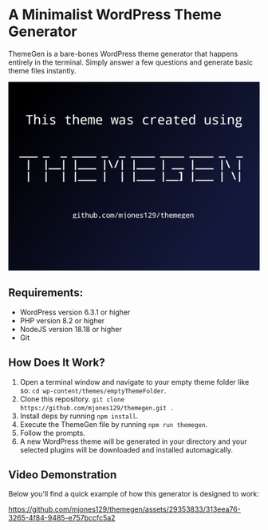 # A Minimalist WordPress Theme Generator

ThemeGen is a bare-bones WordPress theme generator that happens entirely in the terminal. Simply answer a few questions and generate basic theme files instantly.


!['Screenshot'](./lib/screenshot.png)

## Requirements:
* WordPress version 6.3.1 or higher
* PHP version 8.2 or higher
* NodeJS version 18.18 or higher
* Git

## How Does It Work?
1. Open a terminal window and navigate to your empty theme folder like so: ```cd wp-content/themes/emptyThemeFolder```.
2. Clone this repository. ```git clone https://github.com/mjones129/themegen.git .```
3. Install deps by running ```npm install```.
4. Execute the ThemeGen file by running ```npm run themegen```.
5. Follow the prompts.
6. A new WordPress theme will be generated in your directory and your selected plugins will be downloaded and installed automagically.

## Video Demonstration
Below you'll find a quick example of how this generator is designed to work:


https://github.com/mjones129/themegen/assets/29353833/313eea76-3265-4f84-9485-e757bccfc5a2
